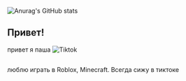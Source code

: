 ![Anurag's GitHub stats](https://github-readme-stats.vercel.app/api?username=pashaoffc&show_icons=true&theme=dark)

## Привет!

  привет я паша ![Tiktok](https://img.shields.io/badge/TikTok-Pashaoffc-blue)
  ##
 люблю играть в Roblox, Minecraft. Всегда сижу в тиктоке

